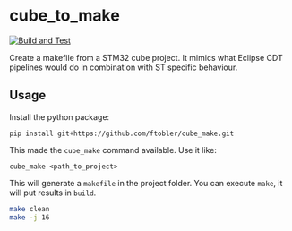 # cube_to_make

[![Build and Test](https://github.com/ftobler/cube_make/actions/workflows/main.yml/badge.svg)](https://github.com/ftobler/cube_make/actions/workflows/main.yml)


Create a makefile from a STM32 cube project. It mimics what Eclipse CDT pipelines would do in combination with ST specific behaviour.

## Usage

Install the python package:
```
pip install git+https://github.com/ftobler/cube_make.git
```


This made the `cube_make` command available. Use it like:
```
cube_make <path_to_project>
```


This will generate a `makefile` in the project folder. You can execute `make`, it will put results in `build`.

```bash
make clean
make -j 16
```

